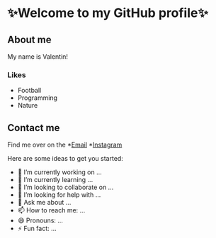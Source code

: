 # ✨Welcome to my GitHub profile✨

## About me
My name is Valentin! 

### Likes
* Football
* Programming
* Nature

## Contact me
Find me over on the 
*[Email]() 
*[Instagram]()

Here are some ideas to get you started:

- 🔭 I’m currently working on ...
- 🌱 I’m currently learning ...
- 👯 I’m looking to collaborate on ...
- 🤔 I’m looking for help with ...
- 💬 Ask me about ...
- 📫 How to reach me: ...
- 😄 Pronouns: ...
- ⚡ Fun fact: ...


